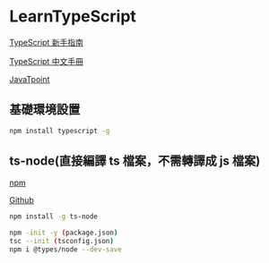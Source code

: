 # LearnTypeScript

[TypeScript 新手指南](https://willh.gitbook.io/typescript-tutorial/basics)

[TypeScript 中文手冊](https://typescript.bootcss.com/)

[JavaTpoint](https://www.javatpoint.com/typescript-tutorial)

## 基礎環境設置

```bash
npm install typescript -g
```

## ts-node(直接編譯 ts 檔案，不需轉譯成 js 檔案)

[npm](https://www.npmjs.com/package/ts-node)

[Github](https://github.com/TypeStrong/ts-node)

```bash
npm install -g ts-node
```

```bash
npm -init -y (package.json)
tsc --init (tsconfig.json)
npm i @types/node --dev-save
```
